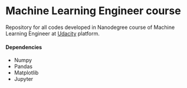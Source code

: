 # Machine Learning Engineer course

Repository for all codes developed in Nanodegree course of Machine Learning Engineer at [Udacity](www.udacity.com) platform.

#### Dependencies

- Numpy
- Pandas
- Matplotlib
- Jupyter
